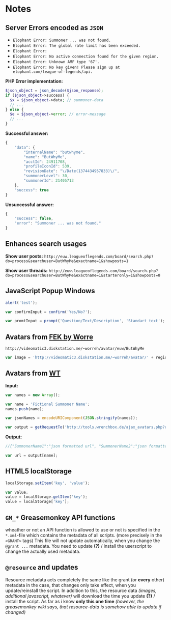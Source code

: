 # Notes

## Server Errors encoded as `JSON`

- `Elophant Error: Summoner ... was not found.`
- `Elophant Error: The global rate limit has been exceeded.`
- `Elophant Error: `
- `Elophant Error: No active connection found for the given region.`
- `Elophant Error: Unknown AMF type '67'.`
- `Elophant Error: No key given! Please sign up at elophant.com/league-of-legends/api.`

**PHP Error implementation:**

``` php
$json_object = json_decode($json_response);
if ($json_object->success) {
  $x = $json_object->data; // summoner-data
  // ...
} else {
  $e = $json_object->error; // error-message
  // ...
}
```

**Successful answer:**

``` javascript
{
    "data": {
        "internalName": "butwhyme",
        "name": "ButWhyMe",
        "acctId": 24911708,
        "profileIconId": 539,
        "revisionDate": "\/Date(1374434957833)\/",
        "summonerLevel": 30,
        "summonerId": 21405713
    },
    "success": true
}
```

**Unsuccessful answer:**

``` javascript
{
    "success": false,
    "error": "Summoner ... was not found."
}
```

## Enhances search usages

**Show user posts:** `http://euw.leagueoflegends.com/board/search.php?do=process&searchuser=ButWhyMe&exactname=1&showposts=1`

**Show user threads:** `http://euw.leagueoflegends.com/board/search.php?do=process&searchuser=ButWhyMe&exactname=1&starteronly=1&showposts=0`

## JavaScript Popup Windows

``` javascript
alert('test');
```

``` javascript
var confirmInput = confirm('Yes/No?');
```

``` javascript
var promtInput = prompt('Question/Text/Description', 'Standart text');
```

## Avatars from [FEK by Worre](http://fek.worreh.com/)

`http://videomatic3.diskstation.me/~worreh/avatar/euw/ButWhyMe`

``` javascript
var image = 'http://videomatic3.diskstation.me/~worreh/avatar/' + region + '/' + encodeURI(user);
```

## Avatars from [WT](http://tools.wrenchbox.de/tools.php)

**Input:**
``` javascript
var names = new Array();

var name = 'Fictional Summoner Name';
names.push(name);

var jsonNames = encodeURIComponent(JSON.stringify(names));

var output = getRequestTo('http://tools.wrenchbox.de/ajax_avatars.php?users=' + jsonNames);
```

**Output:**
``` javascript
//{"SummonerName1":"json formatted url", "SummonerName2":"json formatted url", ...}

var url = output[name];
```

## HTML5 localStorage

``` javascript
localStorage.setItem('key', 'value');

var value;
value = localStorage.getItem('key');
value = localStorage['key'];
```

## `GM_*` Greasemonkey API functions
wheather or not an API function is allowed to use or not is specified in the `*.xml`-file which contains the metadata of all scripts.
(more precisely in the `<GRANT>` tags)
This file will not update automatically, when you change the `@grant ...` metadata.
You need to update **(?)** / install the userscript to change the actually used metadata.

## `@resource` and updates
Resource metadata acts completely the same like the grant (or **every** other) metadata in the case, that changes only take effect, when you update/reinstall the script.
In addition to this, the resource data *(images, additional javascript, whatever)* will download the time you update **(?)** / install the script.
As far as i know **only this one time** *(however, the greasemonkey wiki says, that resource-data is somehow able to update if changed)*